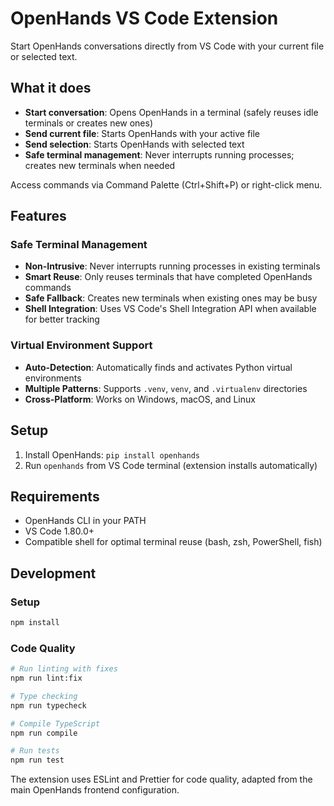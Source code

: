 # OpenHands VS Code Extension

Start OpenHands conversations directly from VS Code with your current file or selected text.

## What it does

- **Start conversation**: Opens OpenHands in a terminal (safely reuses idle terminals or creates new ones)
- **Send current file**: Starts OpenHands with your active file
- **Send selection**: Starts OpenHands with selected text
- **Safe terminal management**: Never interrupts running processes; creates new terminals when needed

Access commands via Command Palette (Ctrl+Shift+P) or right-click menu.

## Features

### Safe Terminal Management
- **Non-Intrusive**: Never interrupts running processes in existing terminals
- **Smart Reuse**: Only reuses terminals that have completed OpenHands commands
- **Safe Fallback**: Creates new terminals when existing ones may be busy
- **Shell Integration**: Uses VS Code's Shell Integration API when available for better tracking

### Virtual Environment Support
- **Auto-Detection**: Automatically finds and activates Python virtual environments
- **Multiple Patterns**: Supports `.venv`, `venv`, and `.virtualenv` directories
- **Cross-Platform**: Works on Windows, macOS, and Linux

## Setup

1. Install OpenHands: `pip install openhands`
2. Run `openhands` from VS Code terminal (extension installs automatically)

## Requirements

- OpenHands CLI in your PATH
- VS Code 1.80.0+
- Compatible shell for optimal terminal reuse (bash, zsh, PowerShell, fish)

## Development

### Setup
```bash
npm install
```

### Code Quality
```bash
# Run linting with fixes
npm run lint:fix

# Type checking
npm run typecheck

# Compile TypeScript
npm run compile

# Run tests
npm run test
```

The extension uses ESLint and Prettier for code quality, adapted from the main OpenHands frontend configuration.
